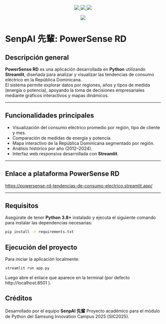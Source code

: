 <p align="center">
  <a href="https://skillicons.dev">
    <img src="https://img.shields.io/badge/Python-3.7%2B-blue?logo=python&logoColor=white&color=blue" />
    <img src="https://img.shields.io/github/contributors/MrDeybby/Python-Module-SIC2025"/>
    <img src="https://img.shields.io/github/last-commit/MrDeybby/Python-Module-SIC2025"/>
  </a>
</p>
<p align="center">
  <a href="https://skillicons.dev">
    <img src="https://skillicons.dev/icons?i=github,py,vscode" />
  </a>
</p>

# SenpAI 先輩: PowerSense RD

## Descripción general

**PowerSense RD** es una aplicación desarrollada en **Python** utilizando **Streamlit**, diseñada para analizar y visualizar las tendencias de consumo eléctrico en la República Dominicana.  
El sistema permite explorar datos por regiones, años y tipos de medida (energía o potencia), apoyando la toma de decisiones empresariales mediante gráficos interactivos y mapas dinámicos.

---

## Funcionalidades principales

- Visualización del consumo eléctrico promedio por región, tipo de cliente y mes.
- Comparación de medidas de energía y potencia.
- Mapa interactivo de la República Dominicana segmentado por región.
- Análisis histórico por año (2012–2024).
- Interfaz web responsiva desarrollada con **Streamlit**.

---
## Enlace a plataforma PowerSense RD

<https://powersense-rd-tendencias-de-consumo-electrico.streamlit.app/>

---

## Requisitos

Asegúrate de tener **Python 3.8+** instalado y ejecuta el siguiente comando para instalar las dependencias necesarias:

```bash
pip install -r requirements.txt
```

## Ejecución del proyecto

Para iniciar la aplicación localmente:

```bash
streamlit run app.py
```

Luego abre el enlace que aparece en la terminal (por defecto http://localhost:8501
).

## Créditos

Desarrollado por el equipo **SenpAI 先輩**
Proyecto académico para el módulo de Python del Samsung Innovation Campus 2025 (SIC2025).


